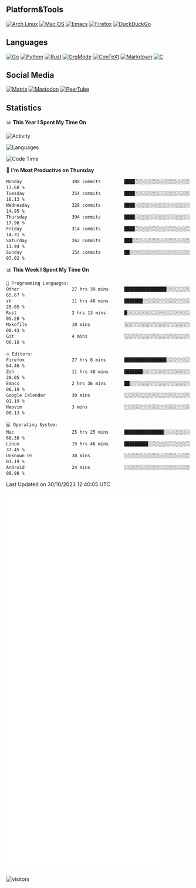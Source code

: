 ## Platform&Tools

[![Arch Linux](https://img.shields.io/badge/ArchLinux-1793D1?logo=arch-linux&logoColor=fff&style=flat-square)](https://archlinux.org/)
[![Mac OS](https://img.shields.io/badge/MacOS-000000?style=flat-square&logo=macos&logoColor=F0F0F0)](https://www.apple.com/macos/)
[![Emacs](https://img.shields.io/badge/Emacs-%237F5AB6.svg?&style=flat-square&logo=gnu-emacs&logoColor=white)](https://www.gnu.org/software/emacs/)
[![Firefox](https://img.shields.io/badge/Firefox-FF7139?style=flat-square&logo=Firefox-Browser&logoColor=white)](https://firefox.com/)
[![DuckDuckGo](https://img.shields.io/badge/DuckDuckGo-DE5833?style=flat-square&logo=DuckDuckGo&logoColor=white)](https://duckduckgo.com/)

## Languages

[![Go](https://img.shields.io/badge/Golang-%2300ADD8.svg?style=flat-square&logo=go&logoColor=white)](https://golang.org/)
[![Python](https://img.shields.io/badge/Python-3670A0?style=flat-square&logo=python&logoColor=ffdd54)](https://www.python.org/)
[![Rust](https://img.shields.io/badge/Rust-%23000000.svg?style=flat-square&logo=rust&logoColor=white)](https://www.rust-lang.org/)
[![OrgMode](https://img.shields.io/badge/OrgMode-%23000000.svg?style=flat-square&logo=org&logoColor=white)](https://orgmode.org/)
[![ConTeXt](https://img.shields.io/badge/ConTeXt-%23008080.svg?style=flat-square&logo=latex&logoColor=white)](https://contextgarden.net/)
[![Markdown](https://img.shields.io/badge/MarkDown-%23000000.svg?style=flat-square&logo=markdown&logoColor=white)](https://daringfireball.net/projects/markdown/)
[![C](https://img.shields.io/badge/C-%2300599C.svg?style=flat-square&logo=c&logoColor=white)](https://www.iso.org/standard/74528.html)

## Social Media
<!--[![Telegram](https://img.shields.io/badge/SteamedFish-2CA5E0?style=social&logo=telegram&logoColor=white)](https://t.me/SteamedFish)-->

[![Matrix](https://img.shields.io/badge/SteamedFish-2CA5E0?style=social&logo=matrix&logoColor=black)](https://matrix.to/#/@i:steamedfish.org)
[![Mastodon](https://img.shields.io/mastodon/follow/109596467238113271?domain=https%3A%2F%2Fmastodon.steamedfish.org%2F&style=social)](https://steamedfish.org/@SteamedFish)
[![PeerTube](https://img.shields.io/badge/PeerTube-23000000.svg?logo=peertube&style=social)](https://peertube.steamedfish.org/)

## Statistics


📊 **This Year I Spent My Time On** 

![Activity](https://wakatime.com/share/@SteamedFish/7529f30a-f1b7-40a4-8d09-e6d855cb7a13.png)

![Languages](https://wakatime.com/share/@SteamedFish/1c5e5366-0e9e-40d8-ac85-d630f61b69c6.svg)

<!--START_SECTION:waka-->
![Code Time](http://img.shields.io/badge/Code%20Time-3%2C018%20hrs%2050%20mins-blue)

📅 **I'm Most Productive on Thursday** 

```text
Monday                   388 commits         ████░░░░░░░░░░░░░░░░░░░░░   17.68 % 
Tuesday                  354 commits         ████░░░░░░░░░░░░░░░░░░░░░   16.13 % 
Wednesday                328 commits         ████░░░░░░░░░░░░░░░░░░░░░   14.95 % 
Thursday                 394 commits         ████░░░░░░░░░░░░░░░░░░░░░   17.96 % 
Friday                   314 commits         ████░░░░░░░░░░░░░░░░░░░░░   14.31 % 
Saturday                 262 commits         ███░░░░░░░░░░░░░░░░░░░░░░   11.94 % 
Sunday                   154 commits         ██░░░░░░░░░░░░░░░░░░░░░░░   07.02 % 
```


📊 **This Week I Spent My Time On** 

```text
💬 Programming Languages: 
Other                    27 hrs 39 mins      ████████████████░░░░░░░░░   65.67 % 
sh                       11 hrs 48 mins      ███████░░░░░░░░░░░░░░░░░░   28.05 % 
Rust                     2 hrs 13 mins       █░░░░░░░░░░░░░░░░░░░░░░░░   05.28 % 
Makefile                 10 mins             ░░░░░░░░░░░░░░░░░░░░░░░░░   00.43 % 
Git                      4 mins              ░░░░░░░░░░░░░░░░░░░░░░░░░   00.18 % 

🔥 Editors: 
Firefox                  27 hrs 8 mins       ████████████████░░░░░░░░░   64.46 % 
Zsh                      11 hrs 48 mins      ███████░░░░░░░░░░░░░░░░░░   28.05 % 
Emacs                    2 hrs 36 mins       ██░░░░░░░░░░░░░░░░░░░░░░░   06.18 % 
Google Calendar          30 mins             ░░░░░░░░░░░░░░░░░░░░░░░░░   01.19 % 
Neovim                   3 mins              ░░░░░░░░░░░░░░░░░░░░░░░░░   00.13 % 

💻 Operating System: 
Mac                      25 hrs 25 mins      ███████████████░░░░░░░░░░   60.38 % 
Linux                    15 hrs 46 mins      █████████░░░░░░░░░░░░░░░░   37.45 % 
Unknown OS               30 mins             ░░░░░░░░░░░░░░░░░░░░░░░░░   01.19 % 
Android                  24 mins             ░░░░░░░░░░░░░░░░░░░░░░░░░   00.98 % 
```


 Last Updated on 30/10/2023 12:40:05 UTC
<!--END_SECTION:waka-->


![Metrics](https://github.com/SteamedFish/SteamedFish/blob/master/github-metrics.svg)


![visitors](https://visitor-badge.laobi.icu/badge?page_id=SteamedFish.SteamedFish)
